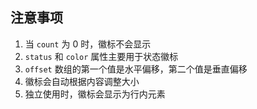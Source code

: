 ## 注意事项

1. 当 `count` 为 0 时，徽标不会显示
2. `status` 和 `color` 属性主要用于状态徽标
3. `offset` 数组的第一个值是水平偏移，第二个值是垂直偏移
4. 徽标会自动根据内容调整大小
5. 独立使用时，徽标会显示为行内元素
